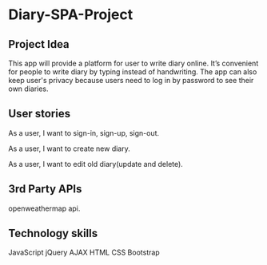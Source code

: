 # Diary-SPA-Project

## Project Idea

This app will provide a platform for user to write diary online. It’s convenient for people to write diary by typing instead of handwriting. The app can also keep user's privacy because users need to log in by password to see their own diaries.

## User stories

As a user, I want to sign-in, sign-up, sign-out.

As a user, I want to create new diary.

As a user, I want to edit old diary(update and delete).

## 3rd Party APIs

openweathermap api.

## Technology skills

  JavaScript
  jQuery
  AJAX
  HTML
  CSS
  Bootstrap
